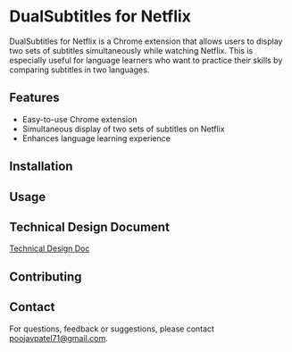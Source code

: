 # DualSubtitles for Netflix

DualSubtitles for Netflix is a Chrome extension that allows users to display two sets of subtitles simultaneously while watching Netflix. This is especially useful for language learners who want to practice their skills by comparing subtitles in two languages.

## Features

- Easy-to-use Chrome extension
- Simultaneous display of two sets of subtitles on Netflix
- Enhances language learning experience

## Installation

<!-- TODO -->

## Usage

<!-- TODO -->

## Technical Design Document

<!-- For detailed information about the architecture and design principles of DualSubtitles for Netflix, please refer  -->

[Technical Design Doc](./DesignDoc.md)

## Contributing

<!-- If you'd like to contribute to DualSubtitles for Netflix, please follow these steps:

1. Fork the repository.
2. Create a new branch for your feature or bug fix.
3. Make your changes and commit them with descriptive messages.
4. Push your changes to your fork.
5. Submit a pull request to the main repository. -->

## Contact

For questions, feedback or suggestions, please contact poojavpatel71@gmail.com.
